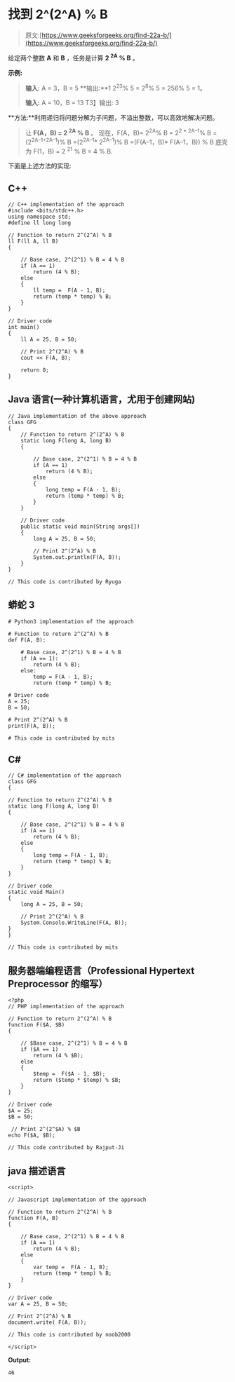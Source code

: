 # 找到 2^(2^A) % B

> 原文:[https://www.geeksforgeeks.org/find-22a-b/](https://www.geeksforgeeks.org/find-22a-b/)

给定两个整数 **A** 和 **B** ，任务是计算 **2 <sup>2A</sup> % B** 。

**示例:**

> **输入:** A = 3，B = 5
> **输出:**1
> 2<sup>23</sup>% 5 = 2<sup>8</sup>% 5 = 256% 5 = 1。
> 
> **输入:** A = 10，B = 13
> T3】输出: 3

**方法:**利用递归将问题分解为子问题，不溢出整数，可以高效地解决问题。

> 让 **F(A，B) = 2 <sup>2A</sup> % B** 。
> 现在，F(A，B)= 2<sup>2A</sup>% B
> = 2<sup>2 * 2A–1</sup>% B
> =(2<sup>2A–1+2A–1</sup>)% B
> =(2<sup>2A–1</sup>* 2<sup>2A–1</sup>)% B
> =(F(A–1，B)* F(A–1，B)) % B
> 底壳为 F(1，B) = 2 <sup>21</sup> % B = 4 % B.

下面是上述方法的实现:

## C++

```
// C++ implementation of the approach
#include <bits/stdc++.h>
using namespace std;
#define ll long long

// Function to return 2^(2^A) % B
ll F(ll A, ll B)
{

    // Base case, 2^(2^1) % B = 4 % B
    if (A == 1)
        return (4 % B);
    else
    {
        ll temp =  F(A - 1, B);
        return (temp * temp) % B;
    }
}

// Driver code
int main()
{
    ll A = 25, B = 50;

    // Print 2^(2^A) % B
    cout << F(A, B);

    return 0;
}
```

## Java 语言(一种计算机语言，尤用于创建网站)

```
// Java implementation of the above approach
class GFG
{
    // Function to return 2^(2^A) % B
    static long F(long A, long B)
    {

        // Base case, 2^(2^1) % B = 4 % B
        if (A == 1)
            return (4 % B);
        else
        {
            long temp = F(A - 1, B);
            return (temp * temp) % B;
        }
    }

    // Driver code
    public static void main(String args[])
    {
        long A = 25, B = 50;

        // Print 2^(2^A) % B
        System.out.println(F(A, B));
    }
}

// This code is contributed by Ryuga
```

## 蟒蛇 3

```
# Python3 implementation of the approach

# Function to return 2^(2^A) % B
def F(A, B):

    # Base case, 2^(2^1) % B = 4 % B
    if (A == 1):
        return (4 % B);
    else:
        temp = F(A - 1, B);
        return (temp * temp) % B;

# Driver code
A = 25;
B = 50;

# Print 2^(2^A) % B
print(F(A, B));

# This code is contributed by mits
```

## C#

```
// C# implementation of the approach
class GFG
{

// Function to return 2^(2^A) % B
static long F(long A, long B)
{

    // Base case, 2^(2^1) % B = 4 % B
    if (A == 1)
        return (4 % B);
    else
    {
        long temp = F(A - 1, B);
        return (temp * temp) % B;
    }
}

// Driver code
static void Main()
{
    long A = 25, B = 50;

    // Print 2^(2^A) % B
    System.Console.WriteLine(F(A, B));
}
}

// This code is contributed by mits
```

## 服务器端编程语言（Professional Hypertext Preprocessor 的缩写）

```
<?php
// PHP implementation of the approach

// Function to return 2^(2^A) % B
function F($A, $B)
{

    // $Base case, 2^(2^1) % B = 4 % B
    if ($A == 1)
        return (4 % $B);
    else
    {
        $temp =  F($A - 1, $B);
        return ($temp * $temp) % $B;
    }
}

// Driver code
$A = 25;
$B = 50;

 // Print 2^(2^$A) % $B
echo F($A, $B);

// This code contributed by Rajput-Ji
```

## java 描述语言

```
<script>

// Javascript implementation of the approach

// Function to return 2^(2^A) % B
function F(A, B)
{

    // Base case, 2^(2^1) % B = 4 % B
    if (A == 1)
        return (4 % B);
    else
    {
        var temp =  F(A - 1, B);
        return (temp * temp) % B;
    }
}

// Driver code
var A = 25, B = 50;

// Print 2^(2^A) % B
document.write( F(A, B));

// This code is contributed by noob2000

</script>
```

**Output:** 

```
46
```